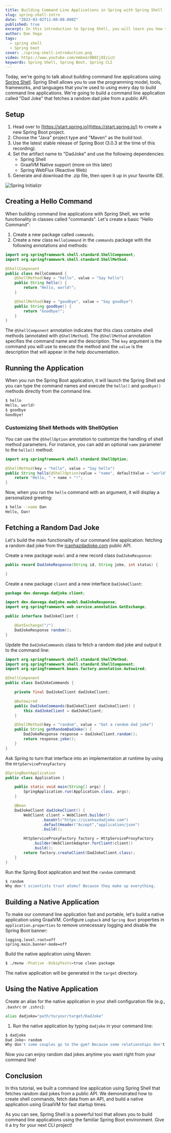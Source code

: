 ```yaml
---
title: Building Command Line Applications in Spring with Spring Shell
slug: spring-shell-intro
date: "2023-03-02T11:00:00.000Z"
published: true
excerpt: In this introduction to Spring Shell, you will learn you how to build CLI applications in a familiar programming environment using Java + Spring.
author: Dan Vega
tags:
  - spring shell
  - Spring boot
cover: ./spring-shell-introduction.png
video: https://www.youtube.com/embed/8B0IjOIzicU
keywords: Spring Shell, Spring Boot, Spring CLI
---
```


Today, we're going to talk about building command line applications using [Spring Shell](https://spring.io/projects/spring-shell). Spring Shell allows you to use the programming model, tools, frameworks, and languages that you're used to using every day to build command line applications. We're going to build a command line application called "Dad Joke" that fetches a random dad joke from a public API.

## Setup

1. Head over to [https://start.spring.io](https://start.spring.io/) to create a new Spring Boot project.
2. Choose the "Java" project type and "Maven" as the build tool.
3. Use the latest stable release of Spring Boot (3.0.3 at the time of this recording).
4. Set the artifact name to "DadJoke" and use the following dependencies:
   - Spring Shell
   - GraalVM Native support (more on this later)
   - Spring WebFlux (Reactive Web)
5. Generate and download the .zip file, then open it up in your favorite IDE.

![Spring Initializr](./start-spring-init.png)

## Creating a Hello Command

When building command line applications with Spring Shell, we write functionality in classes called "commands". Let's create a basic "Hello Command":

1. Create a new package called `commands`.
2. Create a new class `HelloCommand` in the `commands` package with the following annotations and methods:

```java
import org.springframework.shell.standard.ShellComponent;
import org.springframework.shell.standard.ShellMethod;

@ShellComponent
public class HelloCommand {
    @ShellMethod(key = "hello", value = "Say hello")
    public String hello() {
        return "Hello, world!";
    }

    @ShellMethod(key = "goodbye", value = "Say goodbye")
    public String goodbye() {
        return "Goodbye!";
    }
}
```

The `@ShellComponent` annotation indicates that this class contains shell methods (annotated with `@ShellMethod`). The `@ShellMethod` annotation specifies the command name and the description. The `key` argument is the command you will use to execute the method and the `value` is the description that will appear in the help documentation.

## Running the Application

When you run the Spring Boot application, it will launch the Spring Shell and you can type the command names and execute the `hello()` and `goodbye()` methods directly from the command line.

```bash
$ hello
Hello, world!
$ goodbye
Goodbye!
```

### Customizing Shell Methods with ShellOption

You can use the `@ShellOption` annotation to customize the handling of shell method parameters. For instance, you can add an optional `name` parameter to the `hello()` method:

```java
import org.springframework.shell.standard.ShellOption;

@ShellMethod(key = "hello", value = "Say hello")
public String hello(@ShellOption(value = "name", defaultValue = "world") String name) {
    return "Hello, " + name + "!";
}
```

Now, when you run the `hello` command with an argument, it will display a personalized greeting:

```bash
$ hello --name Dan
Hello, Dan!
```

## Fetching a Random Dad Joke

Let's build the main functionality of our command line application: fetching a random dad joke from the [icanhazdadjoke.com](https://icanhazdadjoke.com/api) public API.

Create a new package `model` and a new record class `DadJokeResponse`:

```java
public record DadJokeResponse(String id, String joke, int status) {

}
```

Create a new package `client` and a new interface `DadJokeClient`:

```java
package dev.danvega.dadjoke.client;

import dev.danvega.dadjoke.model.DadJokeResponse;
import org.springframework.web.service.annotation.GetExchange;

public interface DadJokeClient {

    @GetExchange("/")
    DadJokeResponse random();
}
```

Update the `DadJokeCommands` class to fetch a random dad joke and output it to the command line:

```java
import org.springframework.shell.standard.ShellMethod;
import org.springframework.shell.standard.ShellComponent;
import org.springframework.beans.factory.annotation.Autowired;

@ShellComponent
public class DadJokeCommands {

    private final DadJokeClient dadJokeClient;

    @Autowired
    public DadJokeCommands(DadJokeClient dadJokeClient) {
        this.dadJokeClient = dadJokeClient;
    }

    @ShellMethod(key = "random", value = "Get a random dad joke")
    public String getRandomDadJoke() {
        DadJokeResponse response = dadJokeClient.random();
        return response.joke();
    }
}
```

Ask Spring to turn that interface into an implementation at runtime by using the `HttpServiceProxyFactory`

```java
@SpringBootApplication
public class Application {

	public static void main(String[] args) {
		SpringApplication.run(Application.class, args);
	}

	@Bean
	DadJokeClient dadJokeClient() {
		WebClient client = WebClient.builder()
				.baseUrl("https://icanhazdadjoke.com")
				.defaultHeader("Accept","application/json")
				.build();

		HttpServiceProxyFactory factory = HttpServiceProxyFactory
            .builder(WebClientAdapter.forClient(client))
            .build();
		return factory.createClient(DadJokeClient.class);
	}
}
```

Run the Spring Boot application and test the `random` command:

```bash
$ random
Why don't scientists trust atoms? Because they make up everything.
```

## Building a Native Application

To make our command line application fast and portable, let's build a native application using GraalVM. Configure `Logback` and `Spring Boot` properties in `application.properties` to remove unnecessary logging and disable the Spring Boot banner:

```properties
logging.level.root=off
spring.main.banner-mode=off
```

Build the native application using Maven:

```bash
$ ./mvnw -Pnative -DskipTests=true clean package
```

The native application will be generated in the `target` directory.

## Using the Native Application

Create an alias for the native application in your shell configuration file (e.g., `.bashrc` or `.zshrc`):

```bash
alias dadjoke="path/to/your/target/DadJoke"
```

1. Run the native application by typing `dadjoke` in your command line:

```bash
$ dadjoke
Dad Joke> random
Why don't some couples go to the gym? Because some relationships don't work out.
```

Now you can enjoy random dad jokes anytime you want right from your command line!

## Conclusion

In this tutorial, we built a command line application using Spring Shell that fetches random dad jokes from a public API. We demonstrated how to create shell commands, fetch data from an API, and build a native application using GraalVM for fast startup times.

As you can see, Spring Shell is a powerful tool that allows you to build command line applications using the familiar Spring Boot environment. Give it a try for your next CLI project!


